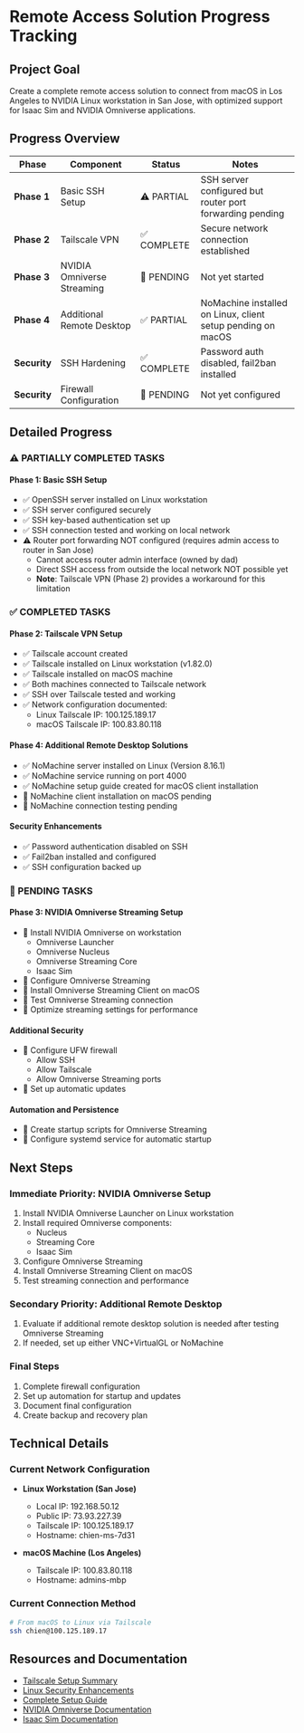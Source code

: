 # Remote Access Solution Progress Tracking

## Project Goal
Create a complete remote access solution to connect from macOS in Los Angeles to NVIDIA Linux workstation in San Jose, with optimized support for Isaac Sim and NVIDIA Omniverse applications.

## Progress Overview

| Phase | Component | Status | Notes |
|-------|-----------|--------|-------|
| **Phase 1** | Basic SSH Setup | ⚠️ PARTIAL | SSH server configured but router port forwarding pending |
| **Phase 2** | Tailscale VPN | ✅ COMPLETE | Secure network connection established |
| **Phase 3** | NVIDIA Omniverse Streaming | 🔄 PENDING | Not yet started |
| **Phase 4** | Additional Remote Desktop | ✅ PARTIAL | NoMachine installed on Linux, client setup pending on macOS |
| **Security** | SSH Hardening | ✅ COMPLETE | Password auth disabled, fail2ban installed |
| **Security** | Firewall Configuration | 🔄 PENDING | Not yet configured |

## Detailed Progress

### ⚠️ PARTIALLY COMPLETED TASKS

#### Phase 1: Basic SSH Setup
- ✅ OpenSSH server installed on Linux workstation
- ✅ SSH server configured securely
- ✅ SSH key-based authentication set up
- ✅ SSH connection tested and working on local network
- ⚠️ Router port forwarding NOT configured (requires admin access to router in San Jose)
  - Cannot access router admin interface (owned by dad)
  - Direct SSH access from outside the local network NOT possible yet
  - **Note**: Tailscale VPN (Phase 2) provides a workaround for this limitation

### ✅ COMPLETED TASKS

#### Phase 2: Tailscale VPN Setup
- ✅ Tailscale account created
- ✅ Tailscale installed on Linux workstation (v1.82.0)
- ✅ Tailscale installed on macOS machine
- ✅ Both machines connected to Tailscale network
- ✅ SSH over Tailscale tested and working
- ✅ Network configuration documented:
  - Linux Tailscale IP: 100.125.189.17
  - macOS Tailscale IP: 100.83.80.118

#### Phase 4: Additional Remote Desktop Solutions
- ✅ NoMachine server installed on Linux (Version 8.16.1)
- ✅ NoMachine service running on port 4000
- ✅ NoMachine setup guide created for macOS client installation
- 🔄 NoMachine client installation on macOS pending
- 🔄 NoMachine connection testing pending

#### Security Enhancements
- ✅ Password authentication disabled on SSH
- ✅ Fail2ban installed and configured
- ✅ SSH configuration backed up

### 🔄 PENDING TASKS

#### Phase 3: NVIDIA Omniverse Streaming Setup
- 🔄 Install NVIDIA Omniverse on workstation
  - Omniverse Launcher
  - Omniverse Nucleus
  - Omniverse Streaming Core
  - Isaac Sim
- 🔄 Configure Omniverse Streaming
- 🔄 Install Omniverse Streaming Client on macOS
- 🔄 Test Omniverse Streaming connection
- 🔄 Optimize streaming settings for performance

#### Additional Security
- 🔄 Configure UFW firewall
  - Allow SSH
  - Allow Tailscale
  - Allow Omniverse Streaming ports
- 🔄 Set up automatic updates

#### Automation and Persistence
- 🔄 Create startup scripts for Omniverse Streaming
- 🔄 Configure systemd service for automatic startup

## Next Steps

### Immediate Priority: NVIDIA Omniverse Setup
1. Install NVIDIA Omniverse Launcher on Linux workstation
2. Install required Omniverse components:
   - Nucleus
   - Streaming Core
   - Isaac Sim
3. Configure Omniverse Streaming
4. Install Omniverse Streaming Client on macOS
5. Test streaming connection and performance

### Secondary Priority: Additional Remote Desktop
1. Evaluate if additional remote desktop solution is needed after testing Omniverse Streaming
2. If needed, set up either VNC+VirtualGL or NoMachine

### Final Steps
1. Complete firewall configuration
2. Set up automation for startup and updates
3. Document final configuration
4. Create backup and recovery plan

## Technical Details

### Current Network Configuration
- **Linux Workstation (San Jose)**
  - Local IP: 192.168.50.12
  - Public IP: 73.93.227.39
  - Tailscale IP: 100.125.189.17
  - Hostname: chien-ms-7d31

- **macOS Machine (Los Angeles)**
  - Tailscale IP: 100.83.80.118
  - Hostname: admins-mbp

### Current Connection Method
```bash
# From macOS to Linux via Tailscale
ssh chien@100.125.189.17
```

## Resources and Documentation
- [Tailscale Setup Summary](/home/chien/Desktop/meta-front-end/remote-ssh/tailscale/tailscale-setup-summary.md)
- [Linux Security Enhancements](/home/chien/Desktop/meta-front-end/remote-ssh/tailscale/linux-security-enhancements.md)
- [Complete Setup Guide](/home/chien/Desktop/meta-front-end/remote-ssh/complete-setup-guide.md)
- [NVIDIA Omniverse Documentation](https://docs.omniverse.nvidia.com/)
- [Isaac Sim Documentation](https://docs.omniverse.nvidia.com/app_isaacsim/app_isaacsim/overview.html)
